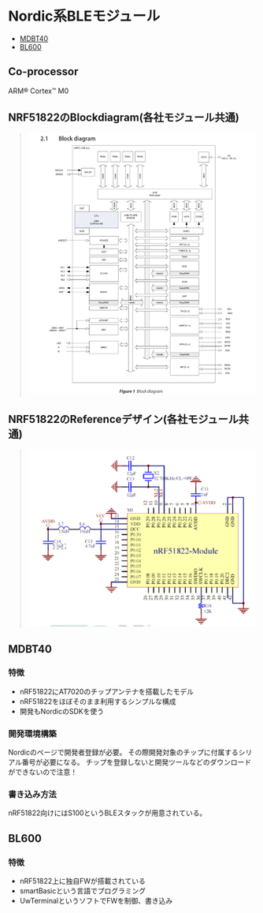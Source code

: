 # Nordic系BLEモジュール


* [MDBT40](#MDBT40)
* [BL600](#BL600)

## Co-processor
ARM® Cortex™ M0

## NRF51822のBlockdiagram(各社モジュール共通)

>![](image/nrf51822.png)

## NRF51822のReferenceデザイン(各社モジュール共通)

>![](image/reference_nrf51822_dd.png)

## MDBT40

### 特徴
* nRF51822にAT7020のチップアンテナを搭載したモデル
* nRF51822をほぼそのまま利用するシンプルな構成
* 開発もNordicのSDKを使う


### 開発環境構築

Nordicのページで開発者登録が必要。
その際開発対象のチップに付属するシリアル番号が必要になる。
チップを登録しないと開発ツールなどのダウンロードができないので注意！

### 書き込み方法

nRF51822向けにはS100というBLEスタックが用意されている。




## BL600

### 特徴
* nRF51822上に独自FWが搭載されている
* smartBasicという言語でプログラミング
* UwTerminalというソフトでFWを制御、書き込み


